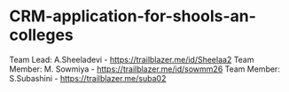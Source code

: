 # CRM-application-for-shools-an-colleges

Team Lead: A.Sheeladevi - https://trailblazer.me/id/Sheelaa2
Team Member: M. Sowmiya - https://trailblazer.me/id/sowmm26
Team Member: S.Subashini - https://trailblazer.me/suba02
